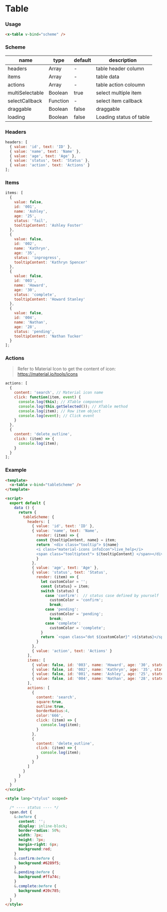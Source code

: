 # Table

### Usage

```html
<x-table v-bind="scheme" />
```

### Scheme

| name            | type     | default | description             |
| --------------- | -------- | ------- | ----------------------- |
| headers         | Array    | -       | table header column     |
| items           | Array    | -       | table data              |
| actions         | Array    | -       | table action coloumn    |
| multiSelectable | Boolean  | true    | select multiple item    |
| selectCallback  | Function | -       | select item callback    |
| draggable       | Boolean  | false   | draggable               |
| loading         | Boolean  | false   | Loading status of table |

### Headers

```javascript
headers: [
  { value: 'id', text: 'ID' },
  { value: 'name', text: 'Name' },
  { value: 'age', text: 'Age' },
  { value: 'status', text: 'Status' },
  { value: 'action', text: 'Actions' }
];
```

### Items

```javascript
items: [
  {
    value: false,
    id: '001',
    name: 'Ashley',
    age: '25',
    status: 'fail',
    tooltipContent: 'Ashley Foster'
  },
  {
    value: false,
    id: '002',
    name: 'Kathryn',
    age: '35',
    status: 'inprogress',
    tooltipContent: 'Kathryn Spencer'
  },
  {
    value: false,
    id: '003',
    name: 'Howard',
    age: '30',
    status: 'complete',
    tooltipContent: 'Howard Stanley'
  },
  {
    value: false,
    id: '004',
    name: 'Nathan',
    age: '28',
    status: 'pending',
    tooltipContent: 'Nathan Tucker'
  }
];
```

### Actions

> Refer to Material Icon to get the content of icon: https://material.io/tools/icons

```javascript
actions: [
  {
    content: 'search', // Material icon name
    click: function(item, event) {
      console.log(this); // XTable component
      console.log(this.getSelected()); // XTable method
      console.log(item); // Row item object
      console.log(event); // Click event
    }
  },
  {
    content: 'delete_outline',
    click: (item) => {
      console.log(item);
    }
  }
];
```

### Example

```html
<template>
  <x-table v-bind="tableScheme" />
</template>

<script>
  export default {
    data () {
      return {
        tableScheme: {
          headers: [
            { value: 'id', text: 'ID' },
            { value: 'name', text: 'Name',
              render: (item) => {
              const {tooltipContent, name} = item;
              return `<div class="tooltip"> ${name}
              <i class="material-icons infoIcon">live_help</i>
              <span class="tooltiptext"> ${tooltipContent} </span></div>`;
              }
            },
            { value: 'age', text: 'Age' },
            { value: 'status', text: 'Status',
              render: (item) => {
                let customColor = '';
                const {status} = item;
                switch (status) {
                  case 'confirm':  // status case defined by yourself
                    customColor = 'confirm';
                    break;
                  case 'pending':
                    customColor = 'pending';
                    break;
                  case 'complete':
                    customColor = 'complete';
                }
                return `<span class="dot ${customColor}" >${status}</span>`; 
              }
            },
            { value: 'action', text: 'Actions' }
          ],
          items: [
            { value: false, id: '003', name: 'Howard', age: '30', status: 'complete' ,tooltipContent: 'Howard Stanley'},
            { value: false, id: '002', name: 'Kathryn', age: '35', status: 'confirm' , tooltipContent: 'Kathryn Spencer'},
            { value: false, id: '001', name: 'Ashley', age: '25', status: 'confirm' ,tooltipContent: 'Ashley Foster'},
            { value: false, id: '004', name: 'Nathan', age: '28', status: 'pending' ,tooltipContent: 'Nathan Tucker' }
          ],
          actions: [
            {
              content: 'search',
              square:true,
              outline:true,
              borderRadius:4,
              color:'666',
              click: (item) => {
                console.log(item);
              }
            },
            {
              content: 'delete_outline',
              click: (item) => {
                console.log(item);
              }
            }
          ]
        }
      }
    }
  }
</script>

<style lang="stylus" scoped>

  /* ---- status ---- */
  span.dot {
    &:before {
      content: '';
      display: inline-block;
      border-radius: 50%;
      width: 7px;
      height: 7px;
      margin-right: 6px;
      background:red;
    }
    &.confirm:before {
      background:#6289f5;
    }
    &.pending:before {
      background:#ffa74c;
    }
    &.complete:before {
      background:#20c785;
    }
  }
</style>
```
